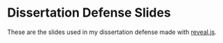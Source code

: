 # Dissertation Defense Slides

These are the slides used in my dissertation defense made with [reveal.js](https://revealjs.com/).